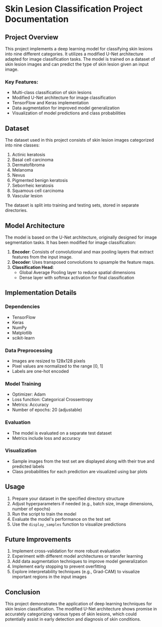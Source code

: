 # Skin Lesion Classification Project Documentation

## Project Overview

This project implements a deep learning model for classifying skin lesions into nine different categories. It utilizes a modified U-Net architecture adapted for image classification tasks. The model is trained on a dataset of skin lesion images and can predict the type of skin lesion given an input image.

### Key Features:
- Multi-class classification of skin lesions
- Modified U-Net architecture for image classification
- TensorFlow and Keras implementation
- Data augmentation for improved model generalization
- Visualization of model predictions and class probabilities

## Dataset

The dataset used in this project consists of skin lesion images categorized into nine classes:

1. Actinic keratosis
2. Basal cell carcinoma
3. Dermatofibroma
4. Melanoma
5. Nevus
6. Pigmented benign keratosis
7. Seborrheic keratosis
8. Squamous cell carcinoma
9. Vascular lesion

The dataset is split into training and testing sets, stored in separate directories.

## Model Architecture

The model is based on the U-Net architecture, originally designed for image segmentation tasks. It has been modified for image classification:

1. **Encoder**: Consists of convolutional and max pooling layers that extract features from the input image.
2. **Decoder**: Uses transposed convolutions to upsample the feature maps.
3. **Classification Head**: 
   - Global Average Pooling layer to reduce spatial dimensions
   - Dense layer with softmax activation for final classification

## Implementation Details

### Dependencies
- TensorFlow
- Keras
- NumPy
- Matplotlib
- scikit-learn

### Data Preprocessing
- Images are resized to 128x128 pixels
- Pixel values are normalized to the range [0, 1]
- Labels are one-hot encoded

### Model Training
- Optimizer: Adam
- Loss function: Categorical Crossentropy
- Metrics: Accuracy
- Number of epochs: 20 (adjustable)

### Evaluation
- The model is evaluated on a separate test dataset
- Metrics include loss and accuracy

### Visualization
- Sample images from the test set are displayed along with their true and predicted labels
- Class probabilities for each prediction are visualized using bar plots

## Usage

1. Prepare your dataset in the specified directory structure
2. Adjust hyperparameters if needed (e.g., batch size, image dimensions, number of epochs)
3. Run the script to train the model
4. Evaluate the model's performance on the test set
5. Use the `display_samples` function to visualize predictions

## Future Improvements

1. Implement cross-validation for more robust evaluation
2. Experiment with different model architectures or transfer learning
3. Add data augmentation techniques to improve model generalization
4. Implement early stopping to prevent overfitting
5. Explore interpretability techniques (e.g., Grad-CAM) to visualize important regions in the input images

## Conclusion

This project demonstrates the application of deep learning techniques for skin lesion classification. The modified U-Net architecture shows promise in accurately categorizing various types of skin lesions, which could potentially assist in early detection and diagnosis of skin conditions.
